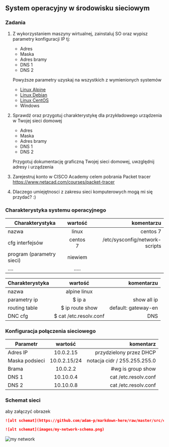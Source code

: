 ## System operacyjny w środowisku sieciowym

### Zadania


1. Z wykorzystaniem maszyny wirtualnej, zainstaluj SO oraz wypisz parametry konfiguracji IP tj:
   * Adres
   * Maska
   * Adres bramy
   * DNS 1
   * DNS 2
    
    Powyższe parametry uzyskaj na wszystkich z wymienionych systemów

   * [Linux Alpine](https://alpinelinux.org/)
   * [Linux Debian](https://www.debian.org/)
   * [Linux CentOS](https://www.centos.org/)
   * Windows 

2. Sprawdź oraz przygotuj charakterystykę dla przykładowego urządzenia w Twojej sieci domowej
   * Adres
   * Maska
   * Adres bramy
   * DNS 1
   * DNS 2
  
    Przygotuj dokumentację graficzną Twojej sieci domowej, uwzględnij adresy i urządzenia

3. Zarejestruj konto w CISCO Academy celem pobrania Packet tracer
   https://www.netacad.com/courses/packet-tracer

4. Dlaczego umiejętnosci z zakresu sieci komputerowych mogą mi się przydać? :)


### Charakterystyka systemu operacyjnego

| Charakterystyka           | wartość               | komentarzu                |
| -------------             |:-------------:        | -----:                    |
| nazwa                     | linux                 | centos 7                  |
| cfg interfejsów           | centos 7 | /etc/sysconfig/network-scripts         |
| program (parametry sieci) | niewiem               |                           |
| ....                      | .....                 |                           |

| Charakterystyka           | wartość               | komentarzu                |
| -------------             |:-------------:        | -----:                    |
| nazwa                     | alpine linux          |                           |
| parametry ip              | $ ip a                | show all ip               |
| routing table             | $ ip route show       | default: gateway-en       |
| DNC cfg                   | $ cat /etc.resolv.conf| DNS                       |


### Konfiguracja połączenia sieciowego

| Parametr      | wartość       | komentarz                    |
| ------------- |:-------------:| -----:                       |
| Adres IP      | 10.0.2.15     | przydzielony przez DHCP      |
| Maska podsieci| 10.0.2.15/24  | notacja cidr / 255.255.255.0 |
| Brama         | 10.0.2.2      | #wg is group show            |
| DNS 1         | 10.10.0.4     | cat /etc.resolv.conf         |
| DNS 2         | 10.10.0.8     | cat /etc.resolv.conf         |

### Schemat sieci

aby załączyć obrazek 

```markdown
![alt schemat](https://github.com/adam-p/markdown-here/raw/master/src/common/images/icon48.png)![alt schemat](https://github.com/adam-p/markdown-here/raw/master/src/common/images/icon48.png)

![alt schemat](images/my-network-schema.png)
```

![my network](network.png)

